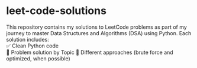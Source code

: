 # leet-code-solutions
This repository contains my solutions to LeetCode problems as part of my journey to master Data Structures and Algorithms (DSA) using Python. 
Each solution includes:  
✅ Clean Python code  
🧠 Problem solution by Topic 
🚀 Different approaches (brute force and optimized, when possible)

